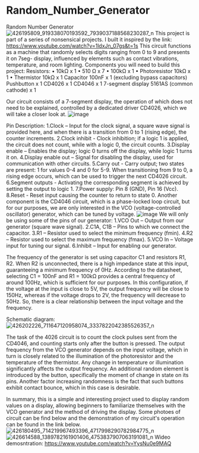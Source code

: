 # Random_Number_Generator
Random Number Generator
![426195809_919338070193592_7939037188568230287_n](https://github.com/Wneq1/Random_Number_Generator/assets/127328405/0b00f99c-bdb6-48a3-b5a8-f25ea270181f)
This project is part of a series of nonsensical projects. I built it inspired by the link:
https://www.youtube.com/watch?v=1ldxJn_07gs&t=1s
This circuit functions as a machine that randomly selects digits ranging from 0 to 9 and presents it on 7seg- display, influenced by elements such as contact vibrations, temperature, and room lighting.
Components you will need to build this project:
Resistors:
• 10kΩ x 1
• 510 Ω x 7
• 100kΩ x 1
• Photoresistor 10kΩ x 1
• Thermistor 10kΩ x 1
Capacitor 100nF x 1 (excluding bypass capacitors)
Pushbutton x 1
CD4026 x 1
CD4046 x 1
7-segment display 5161AS (common cathode) x 1

Our circuit consists of a 7-segment display, the operation of which does not need to be explained, controlled by a dedicated driver CD4026, which we will take a closer look at.
![image](https://github.com/Wneq1/Random_Number_Generator/assets/127328405/871ee40a-6808-4212-b1c8-4fc71f60851a)

Pin Description:
1.Clock – Input for the clock signal, a square wave signal is provided here, and when there is a transition from 0 to 1 (rising edge), the counter increments.
2.Clock inhibit - Clock inhibition; if a logic 1 is applied, the circuit does not count, while with a logic 0, the circuit counts.
3.Display enable – Enables the display; logic 0 turns off the display, while logic 1 turns it on.
4.Display enable out – Signal for disabling the display, used for communication with other circuits.
5.Carry out - Carry output; two states are present: 1 for values 0-4 and 0 for 5-9. When transitioning from 9 to 0, a rising edge occurs, which can be used to trigger the next CD4026 circuit.
6.Segment outputs - Activating the corresponding segment is achieved by setting the output to logic 1.
7.Power supply: Pin 8 (GND), Pin 16 (Vcc).
8.Reset - Reset input causing the counter to return to state 0.
Another component is the CD4046 circuit, which is a phase-locked loop circuit, but for our purposes, we are only interested in the VCO (voltage-controlled oscillator) generator, which can be tuned by voltage.
![image](https://github.com/Wneq1/Random_Number_Generator/assets/127328405/e8bb6159-6640-4ed0-a30c-75c33f0544c4)
We will only be using some of the pins of our generator:
1.VCO Out – Output from our generator (square wave signal).
2.C1A, C1B – Pins to which we connect the capacitor.
3.R1 – Resistor used to select the minimum frequency (fmin).
4.R2 – Resistor used to select the maximum frequency (fmax).
5.VCO In – Voltage input for tuning our signal.
6.Inhibit – Input for enabling our generator.

The frequency of the generator is set using capacitor C1 and resistors R1, R2. When R2 is unconnected, there is a high impedance state at this input, guaranteeing a minimum frequency of 0Hz. According to the datasheet, selecting C1 = 100nF and R1 = 100kΩ provides a central 
frequency of around 100Hz, which is sufficient for our purposes.
In this configuration, if the voltage at the input is close to 5V, the output frequency will be close to 150Hz, whereas if the voltage drops to 2V, the frequency will decrease to 50Hz. So, there is a clear relationship between the input voltage and the frequency.

Schematic diagram:
![426202226_711647120958074_3337822042385526357_n](https://github.com/Wneq1/Random_Number_Generator/assets/127328405/b84b7cca-3c2a-45d0-ac35-8326dd5adaa4)

The task of the 4026 circuit is to count the clock pulses sent from the CD4046, and counting starts only after the button is pressed. The output frequency from the VCO generator depends on the input voltage, which in turn is closely related to the illumination of the photoresistor and the temperature of the thermistor. Any change in temperature or illumination significantly affects the output frequency. An additional random element is introduced by the button, specifically the moment of change in state on its pins. Another factor increasing randomness is the fact that such buttons exhibit contact bounce, which in this case is desirable.

In summary, this is a simple and interesting project used to display random values on a display, allowing beginners to familiarize themselves with the VCO generator and the method of driving the display. Some photoes of circuit can be find below and the demonstration of my circuit's operation can be found in the link below.
![426180495_714219967493396_4717998290782984775_n](https://github.com/Wneq1/Random_Number_Generator/assets/127328405/656f9cb4-6196-4e9f-809b-6f797dbae606)
![426614588_1389782161901406_4753837907063191081_n](https://github.com/Wneq1/Random_Number_Generator/assets/127328405/c2ba6557-d652-445a-961d-631c1bf5d069)
Wideo demosntration:
https://www.youtube.com/watch?v=YysNu0e9MAQ
